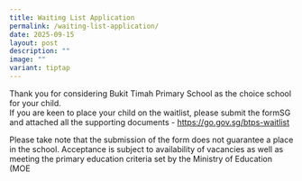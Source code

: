 ```yaml
---
title: Waiting List Application
permalink: /waiting-list-application/
date: 2025-09-15
layout: post
description: ""
image: ""
variant: tiptap
---
```

<p>Thank you for considering Bukit Timah Primary School as the choice school
for your child.
<br>If you are keen to place your child on the waitlist, please submit the
formSG and attached all the supporting documents - <a href="https://go.gov.sg/btps-waitlist" rel="noopener noreferrer nofollow" target="_blank">https://go.gov.sg/btps-waitlist</a> 
</p>
<p>Please take note that the submission of the form does not guarantee a
place in the school. Acceptance is subject to availability of vacancies
as well as meeting the primary education criteria set by the Ministry of
Education (MOE</p>
